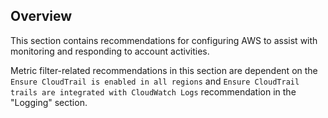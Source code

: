 ## Overview

This section contains recommendations for configuring AWS to assist with monitoring and responding to account activities.

Metric filter-related recommendations in this section are dependent on the `Ensure CloudTrail is enabled in all regions` and `Ensure CloudTrail trails are integrated with CloudWatch Logs` recommendation in the "Logging" section.